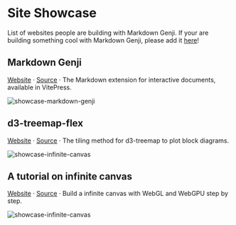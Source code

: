 # Site Showcase

List of websites people are building with Markdown Genji. If your are building something cool with Markdown Genji, please add it [here](https://github.com/pearmini/genji/blob/main/docs/showcase.md)!

## Markdown Genji

<Badge type="info" text="VitePress" /> <Badge type="info" text="Interactive Documents" />

[Website](https://genji-md.dev/) · [Source](https://github.com/pearmini/genji/tree/main/docs) · The Markdown extension for interactive documents, available in VitePress.

![showcase-markdown-genji](/mac.webp)

## d3-treemap-flex

<Badge type="info" text="VitePress" /> <Badge type="info" text="Visualization" /> <Badge type="info" text="D3" />

[Website](https://pearmini.github.io/d3-treemap-flex/) · [Source](https://github.com/pearmini/d3-treemap-flex/tree/main/docs) · The tiling method for d3-treemap to plot block diagrams.

![showcase-infinite-canvas](/showcase-genji.png)

## A tutorial on infinite canvas

<Badge type="info" text="VitePress" /> <Badge type="info" text="WebGL" /> <Badge type="info" text="WebGPU" /> <Badge type="info" text="Rendering Engine" />

[Website](https://infinitecanvas.cc/) · [Source](https://github.com/xiaoiver/infinite-canvas-tutorial/tree/master/packages/site/docs) · Build a infinite canvas with WebGL and WebGPU step by step.

![showcase-infinite-canvas](/showcase-infinite-canvas.png)
